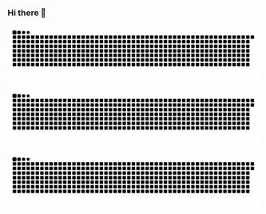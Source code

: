 ### Hi there 👋
<picture>
  <source media="(prefers-color-scheme: dark)" srcset="https://raw.githubusercontent.com/uasuas/uasuas/main/img/snake-dark.svg">
  <source media="(prefers-color-scheme: light)" srcset="https://raw.githubusercontent.com/uasuas/uasuas/main/img/snake.svg">
  <img alt="github contribution grid snake animation" src="https://raw.githubusercontent.com/uasuas/uasuas/main/img/snake.svg">
</picture>

![snake](https://github.com/uasuas/uasuas/blob/main/github-user-contribution.svg)

![snake](https://github.com/uasuas/uasuas/blob/main/github-user-contribution.dark.svg)
<!--
**uasuas/uasuas** is a ✨ _special_ ✨ repository because its `README.md` (this file) appears on your GitHub profile.

Here are some ideas to get you started:

- 🔭 I’m currently working on ...
- 🌱 I’m currently learning ...
- 👯 I’m looking to collaborate on ...
- 🤔 I’m looking for help with ...
- 💬 Ask me about ...
- 📫 How to reach me: ...
- 😄 Pronouns: ...
- ⚡ Fun fact: ...
-->
